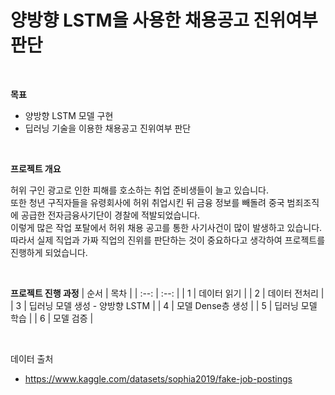 # 양방향 LSTM을 사용한 채용공고 진위여부 판단

<br />

**목표**
- 양방향 LSTM 모델 구현
- 딥러닝 기술을 이용한 채용공고 진위여부 판단

<br />

**프로젝트 개요**

허위 구인 광고로 인한 피해를 호소하는 취업 준비생들이 늘고 있습니다.  
또한 청년 구직자들을 유령회사에 허위 취업시킨 뒤 금융 정보를 빼돌려 중국 범죄조직에 공급한 전자금융사기단이 경찰에 적발되었습니다.  
이렇게 많은 작업 포탈에서 허위 채용 공고를 통한 사기사건이 많이 발생하고 있습니다.  
따라서 실제 직업과 가짜 직업의 진위를 판단하는 것이 중요하다고 생각하여 프로젝트를 진행하게 되었습니다.

<br/>

**프로젝트 진행 과정**
| 순서 | 목차 |
| :--: | :--: |
| 1 | 데이터 읽기 |
| 2 | 데이터 전처리 |
| 3 | 딥러닝 모델 생성 - 양방향 LSTM |
| 4 | 모델 Dense층 생성 |
| 5 | 딥러닝 모델 학습 |
| 6 | 모델 검증 |

<br/>

데이터 출처
- https://www.kaggle.com/datasets/sophia2019/fake-job-postings
